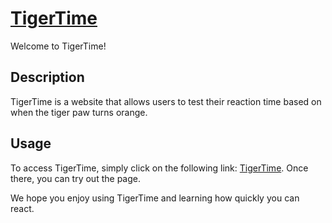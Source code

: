 # [TigerTime](https://coldbreaks.github.io/practice/TigerTime/)

Welcome to TigerTime!

## Description
TigerTime is a website that allows users to test their reaction time based on when the tiger paw turns orange.

## Usage
To access TigerTime, simply click on the following link: [TigerTime](https://coldbreaks.github.io/practice/TigerTime/). Once there, you can try out the page.

We hope you enjoy using TigerTime and learning how quickly you can react.
